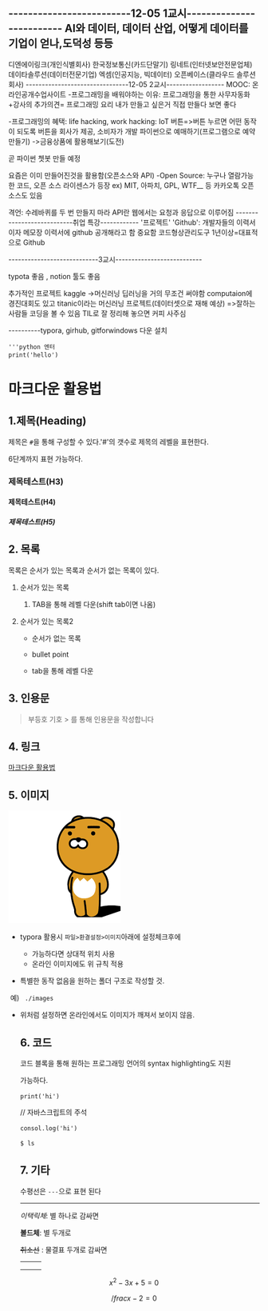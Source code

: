 -------------------------12-05 1교시-------------------------
AI와 데이터, 데이터 산업, 어떻게 데이터를 기업이 얻나,도덕성 등등
----------------------------
디엔에이링크(개인식별회사)
한국정보통신(카드단말기)
링네트(인터넷보안전문업체)
데이타솔루션(데이터전문기업)
엑셈(인공지능, 빅데이터)
오픈베이스(클라우드 솔루션 회사)
--------------------------------12-05 2교시------------------
MOOC: 온라인공개수업사이트
-프로그래밍을 배워야하는 이유:
     프로그래밍을 통한 사무자동화
+강사의 추가의견= 프로그래밍 요리
 내가 만들고 싶은거 직접 만들다 보면 좋다

-프로그래밍의 혜택: life hacking, work hacking:
IoT 버튼=>버튼 누르면 어떤 동작이 되도록 버튼을 회사가 제공, 소비자가 개발
파이썬으로 예매하기(프로그램으로 예약 만들기)
 ->금융상품에 활용해보기(도전)

곧 파이썬 쳇봇 만들 예정

요즘은 이미 만들어진것을 활용함(오픈소스와 API)
-Open Source: 누구나 열람가능한 코드, 오픈 소스 라이센스가 등장
                      ex) MIT, 아파치, GPL, WTF__ 등
카카오톡 오픈소스도 있음

격언: 수레바퀴를 두 번 만들지 마라
API란
웹에서는 요청과 응답으로 이루어짐 
---------------------------취업 특강------------
'프로젝트'
'Github': 개발자들의 이력서이자 메모장
이력서에 github 공개해라고 함 중요함
코드형상관리도구 1년이상=대표적으로 Github

----------------------------3교시---------------------------

typota 좋음 , notion 툴도 좋음

추가적인 프로젝트 kaggle ->머신러닝 딥러닝을 거의 무조건 써야함
computaion에 경진대회도 있고 titanic이라는 머신러닝 프로젝트(데이터셋으로 재해 예상)
=>잘하는 사람들 코딩을 볼 수 있음
TIL로 잘 정리해 놓으면 커피 사주심

----------typora, girhub, gitforwindows 다운 설치

```python('hello')
'''python 엔터
print('hello')
```



# 마크다운 활용법

## 1.제목(Heading)

제목은 `#`을 통해 구성할 수 있다.'#'의 갯수로 제목의 레벨을 표현한다.

6단계까지 표현 가능하다.

### 제목테스트(H3)

#### 제목테스트(H4)

##### 제목테스트(H5)



## 2. 목록

 목록은 순서가 있는 목록과 순서가 없는 목록이 있다.

1. 순서가 있는 목록

   1. TAB을 통해 레벨 다운(shift tab이면 나옴)

2. 순서가 있는 목록2

   * 순서가 없는 목록

   * bullet point

   * tab을 통해 레벨 다운

     

## 3. 인용문

> 부등호 기호 > 를 통해 인용문을 작성합니다

## 4. 링크

 [마크다운 활용법](https://guides.github.com/features/mastering-markdown/)

## 5. 이미지

![다운로드](images/다운로드.png)

* typora 활용시 `파일>환결설정>이미지`아래에 설정체크후에
  * 가능하다면 상대적 위치 사용
  * 온라인 이미지에도 위 규칙 적용



* 특별한 동작 없음을 원하는 폴더 구조로 작성할 것.

​		예) ` ./images`

* 위처럼 설정하면 온라인에서도 이미지가 깨져서 보이지 않음.

  ## 6. 코드

  코드 블록을 통해 원하는 프로그래밍 언어의 syntax highlighting도 지원

  가능하다.

  ``` #파이썬의 주석
  print('hi')
  ```

  // 자바스크립트의 주석

  ``` 자바스크립트에서 주석 아님.
  consol.log('hi')
  ```

  ```bash
  $ ls
  ```

  ## 7. 기타

  수평선은 `---`으로 표현 된다

  -----------------------------------------------------------------------------

  *이택릭체*: 별 하나로 감싸면

  **볼드체**: 별 두개로

  ~~취소선~~ : 물결표 두개로 감싸면

  |      |      |      |
  | ---- | ---- | ---- |
  |      |      |      |
  |      |      |      |
  |      |      |      |

  


$$
x^2-3x+5=0
$$



$$
/fracx -2=0
$$





















